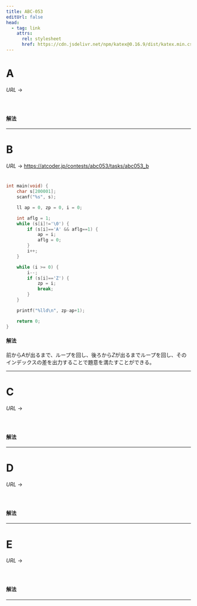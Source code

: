 ```yaml
---
title: ABC-053
editUrl: false
head:
  - tag: link
    attrs:
      rel: stylesheet
      href: https://cdn.jsdelivr.net/npm/katex@0.16.9/dist/katex.min.css
---
```


# A

$URL\:\to$

#

```python
```

#### 解法

***

# B

$URL\:\to$ <https://atcoder.jp/contests/abc053/tasks/abc053_b>

#

```c
int main(void) {
    char s[200001];
    scanf("%s", s);

    ll ap = 0, zp = 0, i = 0;

    int aflg = 1;
    while (s[i]!='\0') {
        if (s[i]=='A' && aflg==1) {
            ap = i;
            aflg = 0;
        }
        i++;
    }

    while (i >= 0) {
        i--;
        if (s[i]=='Z') {
            zp = i;
            break;
        }
    }

    printf("%lld\n", zp-ap+1);

    return 0;
}
```

#### 解法

前から$A$が出るまで、ループを回し、後ろから$Z$が出るまでループを回し、そのインデックスの差を出力することで題意を満たすことができる。

***

# C

$URL\:\to$

#

```python
```

#### 解法

***

# D

$URL\:\to$

#

```python
```

#### 解法

***

# E

$URL\:\to$

#

```python
```

#### 解法

***
